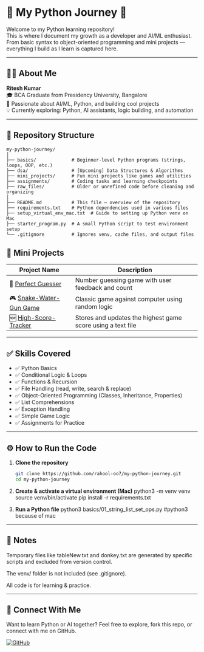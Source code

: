# 🐍 My Python Journey 🚀

Welcome to my Python learning repository!  
This is where I document my growth as a developer and AI/ML enthusiast.  
From basic syntax to object-oriented programming and mini projects — everything I build as I learn is captured here.

---

## 👨‍💻 About Me

**Ritesh Kumar**  
🎓 BCA Graduate from Presidency University, Bangalore  
🧠 Passionate about AI/ML, Python, and building cool projects  
💡 Currently exploring: Python, AI assistants, logic building, and automation

---

## 📁 Repository Structure
```
my-python-journey/
│
├── basics/             # Beginner-level Python programs (strings, loops, OOP, etc.)
├── dsa/                # [Upcoming] Data Structures & Algorithms
├── mini_projects/      # Fun mini projects like games and utilities
├── assignments/        # Coding tasks and learning checkpoints
├── raw_files/          # Older or unrefined code before cleaning and organizing
│
├── README.md           # This file — overview of the repository
├── requirements.txt    # Python dependencies used in various files
├── setup_virtual_env_mac.txt  # Guide to setting up Python venv on Mac
├── starter_program.py  # A small Python script to test environment setup
└── .gitignore          # Ignores venv, cache files, and output files
```
## 🚀 Mini Projects

| Project Name | Description |
|--------------|-------------|
| 🎯 [Perfect Guesser](03_mini_projects/04_perfect_guesser.py) | Number guessing game with user feedback and count |
| 🎮 [Snake-Water-Gun Game](03_mini_projects/01_snake_water_gun.py) | Classic game against computer using random logic |
| 🆕 [High-Score-Tracker](03_mini_projects/02_highscore_tracker.py) | Stores and updates the highest game score using a text file |

---

## ✅ Skills Covered

- ✅ Python Basics
- ✅ Conditional Logic & Loops
- ✅ Functions & Recursion
- ✅ File Handling (read, write, search & replace)
- ✅ Object-Oriented Programming (Classes, Inheritance, Properties)
- ✅ List Comprehensions
- ✅ Exception Handling
- ✅ Simple Game Logic
- ✅ Assignments for Practice

---

## ⚙️ How to Run the Code

1. **Clone the repository**
   ```bash
   git clone https://github.com/rahool-oo7/my-python-journey.git
   cd my-python-journey
   
2. **Create & activate a virtual environment (Mac)**
   python3 -m venv venv
   source venv/bin/activate
   pip install -r requirements.txt
   
3. **Run a Python file**
   python3 basics/01_string_list_set_ops.py #python3 because of mac

---

##  📌 Notes

Temporary files like tableNew.txt and donkey.txt are generated by specific scripts and excluded from version control.

The venv/ folder is not included (see .gitignore).

All code is for learning & practice.

---

##  🌟 Connect With Me

Want to learn Python or AI together?
Feel free to explore, fork this repo, or connect with me on GitHub.

[![GitHub](https://img.shields.io/badge/GitHub-rahool-oo7-181717?style=for-the-badge&logo=github)](https://github.com/rahool-oo7)

